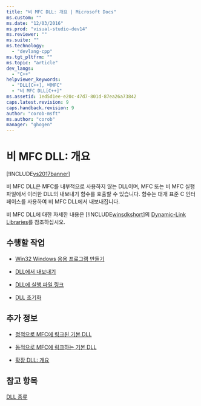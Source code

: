 ```yaml
---
title: "비 MFC DLL: 개요 | Microsoft Docs"
ms.custom: ""
ms.date: "12/03/2016"
ms.prod: "visual-studio-dev14"
ms.reviewer: ""
ms.suite: ""
ms.technology: 
  - "devlang-cpp"
ms.tgt_pltfrm: ""
ms.topic: "article"
dev_langs: 
  - "C++"
helpviewer_keywords: 
  - "DLL[C++], 비MFC"
  - "비 MFC DLL[C++]"
ms.assetid: 1ed5d1ee-e20c-47d7-801d-87ea26a73842
caps.latest.revision: 9
caps.handback.revision: 9
author: "corob-msft"
ms.author: "corob"
manager: "ghogen"
---
```

# 비 MFC DLL: 개요
[!INCLUDE[vs2017banner](../assembler/inline/includes/vs2017banner.md)]

비 MFC DLL은 MFC를 내부적으로 사용하지 않는 DLL이며, MFC 또는 비 MFC 실행 파일에서 이러한 DLL의 내보내기 함수를 호출할 수 있습니다.  함수는 대개 표준 C 인터페이스를 사용하여 비 MFC DLL에서 내보내집니다.  
  
 비 MFC DLL에 대한 자세한 내용은 [!INCLUDE[winsdkshort](../atl/reference/includes/winsdkshort_md.md)]의 [Dynamic\-Link Libraries](http://msdn.microsoft.com/library/windows/desktop/ms682589)를 참조하십시오.  
  
## 수행할 작업  
  
-   [Win32 Windows 응용 프로그램 만들기](../Topic/How%20to:%20Create%20a%20Windows%20Desktop%20Application.md)  
  
-   [DLL에서 내보내기](../build/exporting-from-a-dll.md)  
  
-   [DLL에 실행 파일 링크](../build/linking-an-executable-to-a-dll.md)  
  
-   [DLL 초기화](../build/initializing-a-dll.md)  
  
## 추가 정보  
  
-   [정적으로 MFC에 링크된 기본 DLL](../build/regular-dlls-statically-linked-to-mfc.md)  
  
-   [동적으로 MFC에 링크하는 기본 DLL](../build/regular-dlls-dynamically-linked-to-mfc.md)  
  
-   [확장 DLL: 개요](../build/extension-dlls-overview.md)  
  
## 참고 항목  
 [DLL 종류](../build/kinds-of-dlls.md)